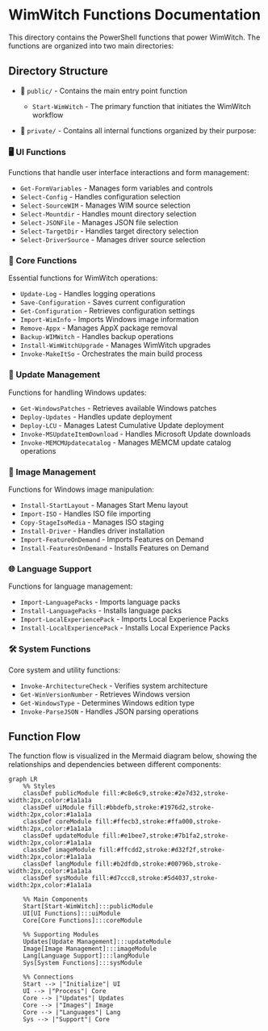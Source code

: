 # WimWitch Functions Documentation

This directory contains the PowerShell functions that power WimWitch. The functions are organized into two main directories:

## Directory Structure

- 📂 `public/` - Contains the main entry point function
  - `Start-WimWitch` - The primary function that initiates the WimWitch workflow

- 📂 `private/` - Contains all internal functions organized by their purpose:

### 🖥️ UI Functions
Functions that handle user interface interactions and form management:
- `Get-FormVariables` - Manages form variables and controls
- `Select-Config` - Handles configuration selection
- `Select-SourceWIM` - Manages WIM source selection
- `Select-Mountdir` - Handles mount directory selection
- `Select-JSONFile` - Manages JSON file selection
- `Select-TargetDir` - Handles target directory selection
- `Select-DriverSource` - Manages driver source selection

### 🔧 Core Functions
Essential functions for WimWitch operations:
- `Update-Log` - Handles logging operations
- `Save-Configuration` - Saves current configuration
- `Get-Configuration` - Retrieves configuration settings
- `Import-WimInfo` - Imports Windows image information
- `Remove-Appx` - Manages AppX package removal
- `Backup-WIMWitch` - Handles backup operations
- `Install-WimWitchUpgrade` - Manages WimWitch upgrades
- `Invoke-MakeItSo` - Orchestrates the main build process

### 🔄 Update Management
Functions for handling Windows updates:
- `Get-WindowsPatches` - Retrieves available Windows patches
- `Deploy-Updates` - Handles update deployment
- `Deploy-LCU` - Manages Latest Cumulative Update deployment
- `Invoke-MSUpdateItemDownload` - Handles Microsoft Update downloads
- `Invoke-MEMCMUpdatecatalog` - Manages MEMCM update catalog operations

### 📀 Image Management
Functions for Windows image manipulation:
- `Install-StartLayout` - Manages Start Menu layout
- `Import-ISO` - Handles ISO file importing
- `Copy-StageIsoMedia` - Manages ISO staging
- `Install-Driver` - Handles driver installation
- `Import-FeatureOnDemand` - Imports Features on Demand
- `Install-FeaturesOnDemand` - Installs Features on Demand

### 🌐 Language Support
Functions for language management:
- `Import-LanguagePacks` - Imports language packs
- `Install-LanguagePacks` - Installs language packs
- `Import-LocalExperiencePack` - Imports Local Experience Packs
- `Install-LocalExperiencePack` - Installs Local Experience Packs

### 🛠️ System Functions
Core system and utility functions:
- `Invoke-ArchitectureCheck` - Verifies system architecture
- `Get-WinVersionNumber` - Retrieves Windows version
- `Get-WindowsType` - Determines Windows edition type
- `Invoke-ParseJSON` - Handles JSON parsing operations

## Function Flow

The function flow is visualized in the Mermaid diagram below, showing the relationships and dependencies between different components:

```mermaid
graph LR
    %% Styles
    classDef publicModule fill:#c8e6c9,stroke:#2e7d32,stroke-width:2px,color:#1a1a1a
    classDef uiModule fill:#bbdefb,stroke:#1976d2,stroke-width:2px,color:#1a1a1a
    classDef coreModule fill:#ffecb3,stroke:#ffa000,stroke-width:2px,color:#1a1a1a
    classDef updateModule fill:#e1bee7,stroke:#7b1fa2,stroke-width:2px,color:#1a1a1a
    classDef imageModule fill:#ffcdd2,stroke:#d32f2f,stroke-width:2px,color:#1a1a1a
    classDef langModule fill:#b2dfdb,stroke:#00796b,stroke-width:2px,color:#1a1a1a
    classDef sysModule fill:#d7ccc8,stroke:#5d4037,stroke-width:2px,color:#1a1a1a

    %% Main Components
    Start[Start-WimWitch]:::publicModule
    UI[UI Functions]:::uiModule
    Core[Core Functions]:::coreModule
    
    %% Supporting Modules
    Updates[Update Management]:::updateModule
    Image[Image Management]:::imageModule
    Lang[Language Support]:::langModule
    Sys[System Functions]:::sysModule

    %% Connections
    Start --> |"Initialize"| UI
    UI --> |"Process"| Core
    Core --> |"Updates"| Updates
    Core --> |"Images"| Image
    Core --> |"Languages"| Lang
    Sys --> |"Support"| Core
```